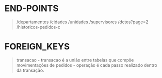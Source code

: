 # END-POINTS

> /departamentos 
> /cidades
> /unidades
> /supervisores
> /dctos?page=2
> /historicos-pedidos-c

# FOREIGN_KEYS
> transacao
    - transacao é a união entre tabelas que compõe movimentações de pedidos
    - operação é cada passo realizado dentro da transação.